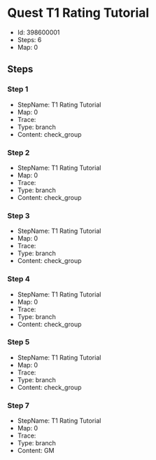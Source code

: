 # Quest T1 Rating Tutorial

- Id: 398600001
- Steps: 6
- Map: 0

## Steps

### Step 1
- StepName:  T1 Rating Tutorial
- Map:  0
- Trace:  
- Type:  branch
- Content:  check_group


### Step 2
- StepName:  T1 Rating Tutorial
- Map:  0
- Trace:  
- Type:  branch
- Content:  check_group


### Step 3
- StepName:  T1 Rating Tutorial
- Map:  0
- Trace:  
- Type:  branch
- Content:  check_group


### Step 4
- StepName:  T1 Rating Tutorial
- Map:  0
- Trace:  
- Type:  branch
- Content:  check_group


### Step 5
- StepName:  T1 Rating Tutorial
- Map:  0
- Trace:  
- Type:  branch
- Content:  check_group


### Step 7
- StepName:  T1 Rating Tutorial
- Map:  0
- Trace:  
- Type:  branch
- Content:  GM


